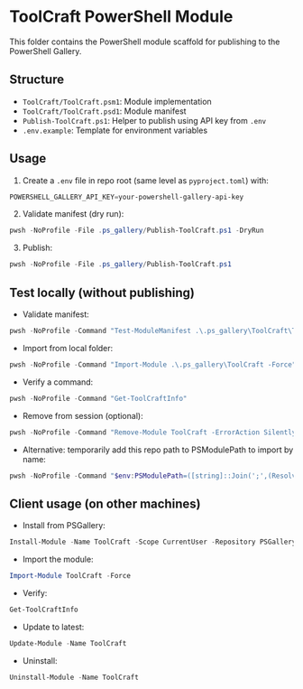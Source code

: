 # ToolCraft PowerShell Module

This folder contains the PowerShell module scaffold for publishing to the PowerShell Gallery.

## Structure
- `ToolCraft/ToolCraft.psm1`: Module implementation
- `ToolCraft/ToolCraft.psd1`: Module manifest
- `Publish-ToolCraft.ps1`: Helper to publish using API key from `.env`
- `.env.example`: Template for environment variables

## Usage
1) Create a `.env` file in repo root (same level as `pyproject.toml`) with:

```powershell
POWERSHELL_GALLERY_API_KEY=your-powershell-gallery-api-key
```

2) Validate manifest (dry run):

```powershell
pwsh -NoProfile -File .ps_gallery/Publish-ToolCraft.ps1 -DryRun
```

3) Publish:

```powershell
pwsh -NoProfile -File .ps_gallery/Publish-ToolCraft.ps1
```

## Test locally (without publishing)
- Validate manifest:

```powershell
pwsh -NoProfile -Command "Test-ModuleManifest .\.ps_gallery\ToolCraft\ToolCraft.psd1"
```

- Import from local folder:

```powershell
pwsh -NoProfile -Command "Import-Module .\.ps_gallery\ToolCraft -Force"
```

- Verify a command:

```powershell
pwsh -NoProfile -Command "Get-ToolCraftInfo"
```

- Remove from session (optional):

```powershell
pwsh -NoProfile -Command "Remove-Module ToolCraft -ErrorAction SilentlyContinue"
```

- Alternative: temporarily add this repo path to PSModulePath to import by name:

```powershell
pwsh -NoProfile -Command "$env:PSModulePath=([string]::Join(';',(Resolve-Path .\.ps_gallery),$env:PSModulePath)); Import-Module ToolCraft -Force; Get-ToolCraftInfo"
```

## Client usage (on other machines)
- Install from PSGallery:

```powershell
Install-Module -Name ToolCraft -Scope CurrentUser -Repository PSGallery -Force
```

- Import the module:

```powershell
Import-Module ToolCraft -Force
```

- Verify:

```powershell
Get-ToolCraftInfo
```

- Update to latest:

```powershell
Update-Module -Name ToolCraft
```

- Uninstall:

```powershell
Uninstall-Module -Name ToolCraft
```

